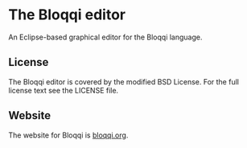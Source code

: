 # The Bloqqi editor

An Eclipse-based graphical editor for the Bloqqi language.

## License

The Bloqqi editor is covered by the modified BSD License. For the full license text see the LICENSE file.

## Website

The website for Bloqqi is [bloqqi.org](http://bloqqi.org).